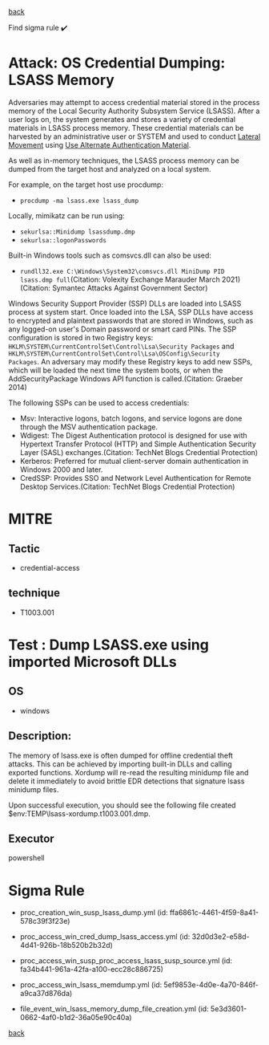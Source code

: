 
[back](../index.md)

Find sigma rule :heavy_check_mark: 

# Attack: OS Credential Dumping: LSASS Memory 

Adversaries may attempt to access credential material stored in the process memory of the Local Security Authority Subsystem Service (LSASS). After a user logs on, the system generates and stores a variety of credential materials in LSASS process memory. These credential materials can be harvested by an administrative user or SYSTEM and used to conduct [Lateral Movement](https://attack.mitre.org/tactics/TA0008) using [Use Alternate Authentication Material](https://attack.mitre.org/techniques/T1550).

As well as in-memory techniques, the LSASS process memory can be dumped from the target host and analyzed on a local system.

For example, on the target host use procdump:

* <code>procdump -ma lsass.exe lsass_dump</code>

Locally, mimikatz can be run using:

* <code>sekurlsa::Minidump lsassdump.dmp</code>
* <code>sekurlsa::logonPasswords</code>

Built-in Windows tools such as comsvcs.dll can also be used:

* <code>rundll32.exe C:\Windows\System32\comsvcs.dll MiniDump PID  lsass.dmp full</code>(Citation: Volexity Exchange Marauder March 2021)(Citation: Symantec Attacks Against Government Sector)


Windows Security Support Provider (SSP) DLLs are loaded into LSASS process at system start. Once loaded into the LSA, SSP DLLs have access to encrypted and plaintext passwords that are stored in Windows, such as any logged-on user's Domain password or smart card PINs. The SSP configuration is stored in two Registry keys: <code>HKLM\SYSTEM\CurrentControlSet\Control\Lsa\Security Packages</code> and <code>HKLM\SYSTEM\CurrentControlSet\Control\Lsa\OSConfig\Security Packages</code>. An adversary may modify these Registry keys to add new SSPs, which will be loaded the next time the system boots, or when the AddSecurityPackage Windows API function is called.(Citation: Graeber 2014)

The following SSPs can be used to access credentials:

* Msv: Interactive logons, batch logons, and service logons are done through the MSV authentication package.
* Wdigest: The Digest Authentication protocol is designed for use with Hypertext Transfer Protocol (HTTP) and Simple Authentication Security Layer (SASL) exchanges.(Citation: TechNet Blogs Credential Protection)
* Kerberos: Preferred for mutual client-server domain authentication in Windows 2000 and later.
* CredSSP:  Provides SSO and Network Level Authentication for Remote Desktop Services.(Citation: TechNet Blogs Credential Protection)


# MITRE
## Tactic
  - credential-access


## technique
  - T1003.001


# Test : Dump LSASS.exe using imported Microsoft DLLs
## OS
  - windows


## Description:
The memory of lsass.exe is often dumped for offline credential theft attacks. This can be achieved by
importing built-in DLLs and calling exported functions. Xordump will re-read the resulting minidump 
file and delete it immediately to avoid brittle EDR detections that signature lsass minidump files.

Upon successful execution, you should see the following file created $env:TEMP\lsass-xordump.t1003.001.dmp.


## Executor
powershell

# Sigma Rule
 - proc_creation_win_susp_lsass_dump.yml (id: ffa6861c-4461-4f59-8a41-578c39f3f23e)

 - proc_access_win_cred_dump_lsass_access.yml (id: 32d0d3e2-e58d-4d41-926b-18b520b2b32d)

 - proc_access_win_susp_proc_access_lsass_susp_source.yml (id: fa34b441-961a-42fa-a100-ecc28c886725)

 - proc_access_win_lsass_memdump.yml (id: 5ef9853e-4d0e-4a70-846f-a9ca37d876da)

 - file_event_win_lsass_memory_dump_file_creation.yml (id: 5e3d3601-0662-4af0-b1d2-36a05e90c40a)



[back](../index.md)
